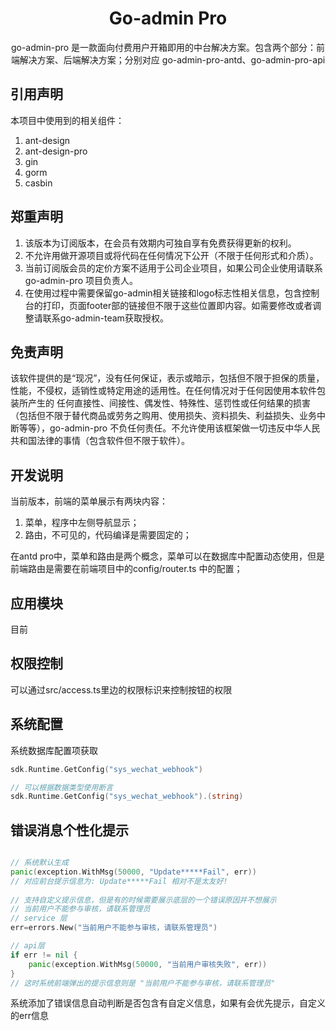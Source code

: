 <h1 align="center">Go-admin Pro</h1>

<div align="center">

go-admin-pro 是一款面向付费用户开箱即用的中台解决方案。包含两个部分：前端解决方案、后端解决方案；分别对应 go-admin-pro-antd、go-admin-pro-api

</div>

## 引用声明

本项目中使用到的相关组件：

1. ant-design
2. ant-design-pro
3. gin
4. gorm
5. casbin

## 郑重声明

1. 该版本为订阅版本，在会员有效期内可独自享有免费获得更新的权利。
2. 不允许用做开源项目或将代码在任何情况下公开（不限于任何形式和介质）。
3. 当前订阅版会员的定价方案不适用于公司企业项目，如果公司企业使用请联系 go-admin-pro 项目负责人。
4. 在使用过程中需要保留go-admin相关链接和logo标志性相关信息，包含控制台的打印，页面footer部的链接但不限于这些位置即内容。如需要修改或者调整请联系go-admin-team获取授权。

## 免责声明

该软件提供的是“现况”，没有任何保证，表示或暗示，包括但不限于担保的质量，性能，不侵权，适销性或特定用途的适用性。在任何情况对于任何因使用本软件包装所产生的 任何直接性、间接性、偶发性、特殊性、惩罚性或任何结果的损害（包括但不限于替代商品或劳务之购用、使用损失、资料损失、利益损失、业务中断等等），go-admin-pro 不负任何责任。不允许使用该框架做一切违反中华人民共和国法律的事情（包含软件但不限于软件）。


## 开发说明

当前版本，前端的菜单展示有两块内容：
1. 菜单，程序中左侧导航显示；
2. 路由，不可见的，代码编译是需要固定的；

在antd pro中，菜单和路由是两个概念，菜单可以在数据库中配置动态使用，但是前端路由是需要在前端项目中的config/router.ts 中的配置；

## 应用模块

目前

## 权限控制

可以通过src/access.ts里边的权限标识来控制按钮的权限

## 系统配置

系统数据库配置项获取

```go
sdk.Runtime.GetConfig("sys_wechat_webhook")

// 可以根据数据类型使用断言
sdk.Runtime.GetConfig("sys_wechat_webhook").(string)
```

## 错误消息个性化提示

```go

// 系统默认生成
panic(exception.WithMsg(50000, "Update*****Fail", err))
// 对应前台提示信息为: Update*****Fail 相对不是太友好!
	
// 支持自定义提示信息，但是有的时候需要展示底层的一个错误原因并不想展示 
// 当前用户不能参与审核，请联系管理员
// service 层
err=errors.New("当前用户不能参与审核，请联系管理员")

// api层
if err != nil {
    panic(exception.WithMsg(50000, "当前用户审核失败", err))
}
// 这时系统前端弹出的提示信息则是 "当前用户不能参与审核，请联系管理员"
```

系统添加了错误信息自动判断是否包含有自定义信息，如果有会优先提示，自定义的err信息